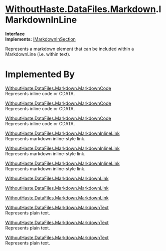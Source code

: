 # [WithoutHaste.DataFiles.Markdown](TableOfContents.WithoutHaste.DataFiles.Markdown.md).IMarkdownInLine

**Interface**  
**Implements:** [IMarkdownInSection](WithoutHaste.DataFiles.Markdown.IMarkdownInSection.md)  

Represents a markdown element that can be included within a MarkdownLine (i.e. within text).  

# Implemented By

[WithoutHaste.DataFiles.Markdown.MarkdownCode](WithoutHaste.DataFiles.Markdown.MarkdownCode.md)  
Represents inline code or CDATA.  

[WithoutHaste.DataFiles.Markdown.MarkdownCode](WithoutHaste.DataFiles.Markdown.MarkdownCode.md)  
Represents inline code or CDATA.  

[WithoutHaste.DataFiles.Markdown.MarkdownCode](WithoutHaste.DataFiles.Markdown.MarkdownCode.md)  
Represents inline code or CDATA.  

[WithoutHaste.DataFiles.Markdown.MarkdownInlineLink](WithoutHaste.DataFiles.Markdown.MarkdownInlineLink.md)  
Represents markdown inline-style link.  

[WithoutHaste.DataFiles.Markdown.MarkdownInlineLink](WithoutHaste.DataFiles.Markdown.MarkdownInlineLink.md)  
Represents markdown inline-style link.  

[WithoutHaste.DataFiles.Markdown.MarkdownInlineLink](WithoutHaste.DataFiles.Markdown.MarkdownInlineLink.md)  
Represents markdown inline-style link.  

[WithoutHaste.DataFiles.Markdown.MarkdownLink](WithoutHaste.DataFiles.Markdown.MarkdownLink.md)  
  

[WithoutHaste.DataFiles.Markdown.MarkdownLink](WithoutHaste.DataFiles.Markdown.MarkdownLink.md)  
  

[WithoutHaste.DataFiles.Markdown.MarkdownLink](WithoutHaste.DataFiles.Markdown.MarkdownLink.md)  
  

[WithoutHaste.DataFiles.Markdown.MarkdownText](WithoutHaste.DataFiles.Markdown.MarkdownText.md)  
Represents plain text.  

[WithoutHaste.DataFiles.Markdown.MarkdownText](WithoutHaste.DataFiles.Markdown.MarkdownText.md)  
Represents plain text.  

[WithoutHaste.DataFiles.Markdown.MarkdownText](WithoutHaste.DataFiles.Markdown.MarkdownText.md)  
Represents plain text.  

